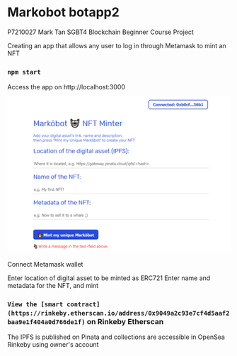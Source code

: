 # Markobot botapp2

P7210027 Mark Tan SGBT4 Blockchain Beginner Course Project

Creating an app that allows any user to log in through Metamask to mint an NFT

### `npm start` 

Access the app on http://localhost:3000

![github-small](src/app.png)

Connect Metamask wallet

Enter location of digital asset to be minted as ERC721
Enter name and metadata for the NFT, and mint

### `View the [smart contract](https://rinkeby.etherscan.io/address/0x9049a2c93e7cf4d5aaf2baa9e1f404a0d766de1f)` on Rinkeby Etherscan


The IPFS is published on Pinata and collections are accessible in OpenSea Rinkeby using owner's account 